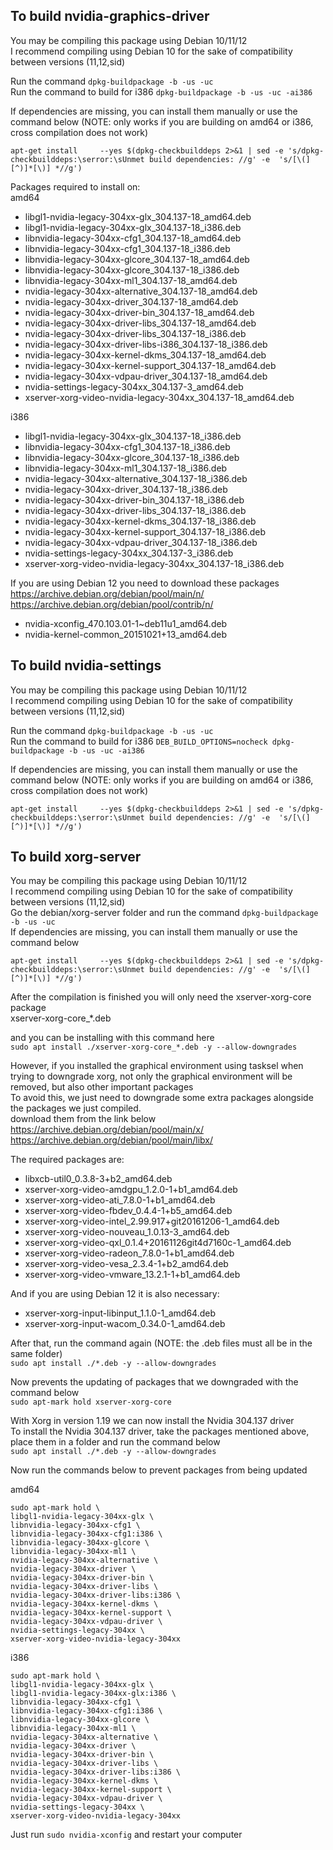 ## To build nvidia-graphics-driver
You may be compiling this package using Debian 10/11/12  
I recommend compiling using Debian 10 for the sake of compatibility between versions (11,12,sid)

Run the command ```dpkg-buildpackage -b -us -uc```  
Run the command to build for i386 ```dpkg-buildpackage -b -us -uc -ai386```

If dependencies are missing, you can install them manually or use the command below (NOTE: only works if you are building on amd64 or i386, cross compilation does not work)  
```
apt-get install     --yes $(dpkg-checkbuilddeps 2>&1 | sed -e 's/dpkg-checkbuilddeps:\serror:\sUnmet build dependencies: //g' -e  's/[\(][^)]*[\)] *//g')
```

Packages required to install on:  
amd64
- libgl1-nvidia-legacy-304xx-glx_304.137-18_amd64.deb
- libgl1-nvidia-legacy-304xx-glx_304.137-18_i386.deb
- libnvidia-legacy-304xx-cfg1_304.137-18_amd64.deb
- libnvidia-legacy-304xx-cfg1_304.137-18_i386.deb
- libnvidia-legacy-304xx-glcore_304.137-18_amd64.deb
- libnvidia-legacy-304xx-glcore_304.137-18_i386.deb
- libnvidia-legacy-304xx-ml1_304.137-18_amd64.deb
- nvidia-legacy-304xx-alternative_304.137-18_amd64.deb
- nvidia-legacy-304xx-driver_304.137-18_amd64.deb
- nvidia-legacy-304xx-driver-bin_304.137-18_amd64.deb
- nvidia-legacy-304xx-driver-libs_304.137-18_amd64.deb
- nvidia-legacy-304xx-driver-libs_304.137-18_i386.deb
- nvidia-legacy-304xx-driver-libs-i386_304.137-18_i386.deb
- nvidia-legacy-304xx-kernel-dkms_304.137-18_amd64.deb
- nvidia-legacy-304xx-kernel-support_304.137-18_amd64.deb
- nvidia-legacy-304xx-vdpau-driver_304.137-18_amd64.deb
- nvidia-settings-legacy-304xx_304.137-3_amd64.deb
- xserver-xorg-video-nvidia-legacy-304xx_304.137-18_amd64.deb

i386
- libgl1-nvidia-legacy-304xx-glx_304.137-18_i386.deb
- libnvidia-legacy-304xx-cfg1_304.137-18_i386.deb
- libnvidia-legacy-304xx-glcore_304.137-18_i386.deb
- libnvidia-legacy-304xx-ml1_304.137-18_i386.deb
- nvidia-legacy-304xx-alternative_304.137-18_i386.deb
- nvidia-legacy-304xx-driver_304.137-18_i386.deb
- nvidia-legacy-304xx-driver-bin_304.137-18_i386.deb
- nvidia-legacy-304xx-driver-libs_304.137-18_i386.deb
- nvidia-legacy-304xx-kernel-dkms_304.137-18_i386.deb
- nvidia-legacy-304xx-kernel-support_304.137-18_i386.deb
- nvidia-legacy-304xx-vdpau-driver_304.137-18_i386.deb
- nvidia-settings-legacy-304xx_304.137-3_i386.deb
- xserver-xorg-video-nvidia-legacy-304xx_304.137-18_i386.deb

If you are using Debian 12 you need to download these packages  
https://archive.debian.org/debian/pool/main/n/  
https://archive.debian.org/debian/pool/contrib/n/
- nvidia-xconfig_470.103.01-1~deb11u1_amd64.deb
- nvidia-kernel-common_20151021+13_amd64.deb

## To build nvidia-settings
You may be compiling this package using Debian 10/11/12  
I recommend compiling using Debian 10 for the sake of compatibility between versions (11,12,sid)

Run the command ```dpkg-buildpackage -b -us -uc```  
Run the command to build for i386 ```DEB_BUILD_OPTIONS=nocheck dpkg-buildpackage -b -us -uc -ai386```

If dependencies are missing, you can install them manually or use the command below (NOTE: only works if you are building on amd64 or i386, cross compilation does not work)
```
apt-get install     --yes $(dpkg-checkbuilddeps 2>&1 | sed -e 's/dpkg-checkbuilddeps:\serror:\sUnmet build dependencies: //g' -e  's/[\(][^)]*[\)] *//g')
```

## To build xorg-server
You may be compiling this package using Debian 10/11/12  
I recommend compiling using Debian 10 for the sake of compatibility between versions (11,12,sid)  
Go the debian/xorg-server folder and run the command ```dpkg-buildpackage -b -us -uc```  
If dependencies are missing, you can install them manually or use the command below  
```
apt-get install     --yes $(dpkg-checkbuilddeps 2>&1 | sed -e 's/dpkg-checkbuilddeps:\serror:\sUnmet build dependencies: //g' -e  's/[\(][^)]*[\)] *//g')
```

After the compilation is finished you will only need the xserver-xorg-core package  
xserver-xorg-core_*.deb

and you can be installing with this command here  
```sudo apt install ./xserver-xorg-core_*.deb -y --allow-downgrades ```

However, if you installed the graphical environment using tasksel when trying to downgrade xorg, not only the graphical environment will be removed, but also other important packages  
To avoid this, we just need to downgrade some extra packages alongside the packages we just compiled.  
download them from the link below  
https://archive.debian.org/debian/pool/main/x/  
https://archive.debian.org/debian/pool/main/libx/

The required packages are:

- libxcb-util0_0.3.8-3+b2_amd64.deb
- xserver-xorg-video-amdgpu_1.2.0-1+b1_amd64.deb
- xserver-xorg-video-ati_7.8.0-1+b1_amd64.deb
- xserver-xorg-video-fbdev_0.4.4-1+b5_amd64.deb
- xserver-xorg-video-intel_2.99.917+git20161206-1_amd64.deb
- xserver-xorg-video-nouveau_1.0.13-3_amd64.deb
- xserver-xorg-video-qxl_0.1.4+20161126git4d7160c-1_amd64.deb
- xserver-xorg-video-radeon_7.8.0-1+b1_amd64.deb
- xserver-xorg-video-vesa_2.3.4-1+b2_amd64.deb
- xserver-xorg-video-vmware_13.2.1-1+b1_amd64.deb

And if you are using Debian 12 it is also necessary:
- xserver-xorg-input-libinput_1.1.0-1_amd64.deb
- xserver-xorg-input-wacom_0.34.0-1_amd64.deb

After that, run the command again (NOTE: the .deb files must all be in the same folder)  
```sudo apt install ./*.deb -y --allow-downgrades ```


Now prevents the updating of packages that we downgraded with the command below  
```sudo apt-mark hold xserver-xorg-core```

With Xorg in version 1.19 we can now install the Nvidia 304.137 driver  
To install the Nvidia 304.137 driver, take the packages mentioned above, place them in a folder and run the command below  
```sudo apt install ./*.deb -y --allow-downgrades ```  

Now run the commands below to prevent packages from being updated  

amd64
```
sudo apt-mark hold \
libgl1-nvidia-legacy-304xx-glx \
libnvidia-legacy-304xx-cfg1 \
libnvidia-legacy-304xx-cfg1:i386 \
libnvidia-legacy-304xx-glcore \
libnvidia-legacy-304xx-ml1 \
nvidia-legacy-304xx-alternative \
nvidia-legacy-304xx-driver \
nvidia-legacy-304xx-driver-bin \
nvidia-legacy-304xx-driver-libs \
nvidia-legacy-304xx-driver-libs:i386 \
nvidia-legacy-304xx-kernel-dkms \
nvidia-legacy-304xx-kernel-support \
nvidia-legacy-304xx-vdpau-driver \
nvidia-settings-legacy-304xx \
xserver-xorg-video-nvidia-legacy-304xx
```
i386
```
sudo apt-mark hold \
libgl1-nvidia-legacy-304xx-glx \
libgl1-nvidia-legacy-304xx-glx:i386 \
libnvidia-legacy-304xx-cfg1 \
libnvidia-legacy-304xx-cfg1:i386 \
libnvidia-legacy-304xx-glcore \
libnvidia-legacy-304xx-ml1 \
nvidia-legacy-304xx-alternative \
nvidia-legacy-304xx-driver \
nvidia-legacy-304xx-driver-bin \
nvidia-legacy-304xx-driver-libs \
nvidia-legacy-304xx-driver-libs:i386 \
nvidia-legacy-304xx-kernel-dkms \
nvidia-legacy-304xx-kernel-support \
nvidia-legacy-304xx-vdpau-driver \
nvidia-settings-legacy-304xx \
xserver-xorg-video-nvidia-legacy-304xx
```

Just run ```sudo nvidia-xconfig``` and restart your computer
